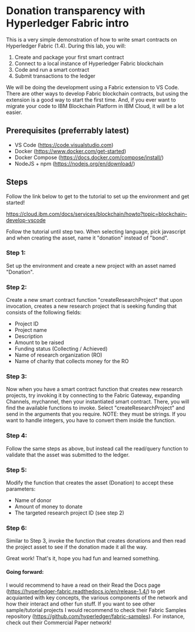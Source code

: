 # Donation transparency with Hyperledger Fabric intro
This is a very simple demonstration of how to write smart contracts on Hyperledger Fabric (1.4). During this lab, you will:


1. Create and package your first smart contract
2. Connect to a local instance of Hyperledger Fabric blockchain
3. Code and run a smart contract
4. Submit transactions to the ledger


We will be doing the development using a Fabric extension to VS Code. There are other ways to develop Fabric blockchain contracts, but using the extension is a good way to start the first time. And, if you ever want to migrate your code to IBM Blockchain Platform in IBM Cloud, it will be a lot easier.


## Prerequisites (preferrably latest)
- VS Code (https://code.visualstudio.com)
- Docker (https://www.docker.com/get-started)
- Docker Compose (https://docs.docker.com/compose/install/)
- NodeJS + npm (https://nodejs.org/en/download/)

## Steps
Follow the link below to get to the tutorial to set up the environment and get started! 

https://cloud.ibm.com/docs/services/blockchain/howto?topic=blockchain-develop-vscode

Follow the tutorial until step two. When selecting language, pick javascript and when creating the asset, name it "donation" instead of "bond". 

### Step 1:
Set up the environment and create a new project with an asset named "Donation".

### Step 2:
Create a new smart contract function "createResearchProject" that upon invocation, creates a new research project that is seeking funding that consists of the following fields:
- Project ID
- Project name
- Description
- Amount to be raised
- Funding status (Collecting / Achieved)
- Name of research organization (RO)
- Name of charity that collects money for the RO

### Step 3:
Now when you have a smart contract function that creates new research projects, try invoking it by connecting to the Fabric Gateway, expanding Channels, mychannel, then your instantiated smart contract. There, you will find the available functions to invoke. Select "createResearchProject" and send in the arguments that you require. NOTE: they must be strings. If you want to handle integers, you have to convert them inside the function.

### Step 4:
Follow the same steps as above, but instead call the read/query function to validate that the asset was submitted to the ledger.

### Step 5:
Modify the function that creates the asset (Donation) to accept these parameters:
- Name of donor
- Amount of money to donate
- The targeted research project ID (see step 2)

### Step 6:
Similar to Step 3, invoke the function that creates donations and then read the project asset to see if the donation made it all the way.

Great work! That's it, hope you had fun and learned something. 

#### Going forward:
I would recommend to have a read on their Read the Docs page (https://hyperledger-fabric.readthedocs.io/en/release-1.4/) to get acquianted with key concepts, the various components of the network and how their interact and other fun stuff. If you want to see other sample/tutorial projects I would recommend to check their Fabric Samples repository (https://github.com/hyperledger/fabric-samples). For instance, check out their Commercial Paper network!

